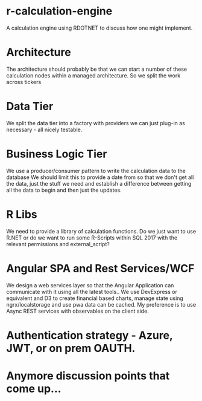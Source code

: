 # r-calculation-engine
A calculation engine using RDOTNET to discuss how one might implement.

# Architecture
The architecture should probably be that we can start a number of these calculation nodes within a managed architecture. 
So we split the work across tickers

# Data Tier
We split the data tier into a factory with providers we can just plug-in as necessary - all nicely testable.

# Business Logic Tier
We use a producer/consumer pattern to write the calculation data to the database
We should limit this to provide a date from so that we don't get all the data, just the stuff we need
and establish a difference between getting all the data to begin and then just the updates.

# R Libs
We need to provide a library of calculation functions. Do we just want to use R.NET or do we want to run some R-Scripts within
SQL 2017 with the relevant permissions and external_script?

# Angular SPA and Rest Services/WCF
We design a web services layer so that the Angular Application can communicate with it using all the latest tools..
We use DevExpress or equivalent and D3 to create financial based charts, manage state using ngrx/localstorage and use pwa
data can be cached. My preference is to use Async REST services with observables on the client side.

# Authentication strategy - Azure, JWT, or on prem OAUTH.

# Anymore discussion points that come up...
